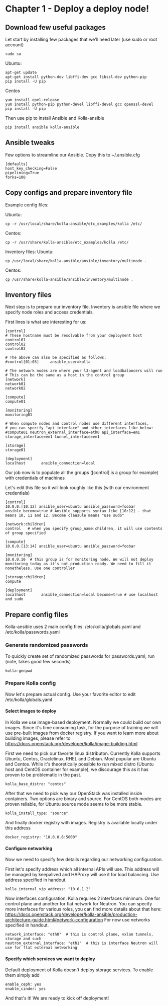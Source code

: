 # Chapter 1 - Deploy a deploy node!

## Download few useful packages

Let start by installing few packages that we'll need later (use sudo or root account)
```
sudo su
```

Ubuntu:
```
apt-get update
apt-get install python-dev libffi-dev gcc libssl-dev python-pip
pip install -U pip
```
Centos
```
yum install epel-release
yum install python-pip python-devel libffi-devel gcc openssl-devel
pip install -U pip
```
Then use pip to install Ansible and Kolla-ansible
```
pip install ansible kolla-ansible
```

## Ansible tweaks
Few options to streamline our Ansible. Copy this to ~/.ansible.cfg
```
[defaults]
host_key_checking=False
pipelining=True
forks=100
```

## Copy configs and prepare inventory file

Example config files:

Ubuntu:
```
cp -r /usr/local/share/kolla-ansible/etc_examples/kolla /etc/
```
Centos:
```
cp -r /usr/share/kolla-ansible/etc_examples/kolla /etc/
```

Inventory files:
Ubuntu:
```
cp /usr/local/share/kolla-ansible/ansible/inventory/multinode .
```
Centos:
```
cp /usr/share/kolla-ansible/ansible/inventory/multinode .
```

## Inventory files

Next step is to prepare our inventory file. Inventory is ansible file where we specify node roles and access credentials.

First lines is what are interesting for us:
```
[control]
# These hostname must be resolvable from your deployment host
control01
control02
control03

# The above can also be specified as follows:
#control[01:03]     ansible_user=kolla

# The network nodes are where your l3-agent and loadbalancers will run
# This can be the same as a host in the control group
[network]
network01
network02

[compute]
compute01

[monitoring]
monitoring01

# When compute nodes and control nodes use different interfaces,
# you can specify "api_interface" and other interfaces like below:
#compute01 neutron_external_interface=eth0 api_interface=em1 storage_interface=em1 tunnel_interface=em1

[storage]
storage01

[deployment]
localhost       ansible_connection=local
```

Our job now is to populate all the groups ([control] is a group for example) with credentials of machines

Let's edit this file so it will look roughly like this (with our environment credentials)
```
[control]
10.0.0.[10:12] ansible_user=ubuntu ansible_password=foobar ansible_become=true # Ansible supports syntax like [10:12] - that means 10, 11 and 12. Become clausule means "use sudo"

[network:children]
control   # when you specify group_name:children, it will use contents of group specified

[compute]
10.0.0.[13:14] ansible_user=ubuntu ansible_password=foobar 

[monitoring]
10.0.0.10  # this group is for monitoring node. We will not deploy monitoring today as it's not production ready. We need to fill it nonetheless. Use one controller

[storage:children]
compute

[deployment]
localhost       ansible_connection=local become=true # use localhost and sudo 
```

## Prepare config files
Kolla-ansible uses 2 main config files: /etc/kolla/globals.yaml and /etc/kolla/passwords.yaml

### Generate randomized passwords
To quickly create set of randomized passwords for passwords.yaml, run (note, takes good few seconds)

```
kolla-genpwd
```

### Prepare Kolla config
Now let's prepare actual config. Use your favorite editor to edit /etc/kolla/globals.yaml

#### Select images to deploy
In Kolla we use image-based deployment. Normally we could build our own images. Since it's time consuming task, for the purpose of training we will use pre-built images from docker registry.
If you want to learn more about building images, please refer to https://docs.openstack.org/developer/kolla/image-building.html

First we need to pick our favorite linux distributon. Currently Kolla supports Ubuntu, Centos, Oraclelinux, RHEL and Debian.
Most popular are Ubuntu and Centos. While it's theoretically possible to run mixed distro (Ubuntu host and CentOS container for example), we discourage this as it has proven to be problematic in the past.
```
kolla_base_distro: "centos"
```

After that we need to pick way our OpenStack was installed inside containers. Two options are binary and source. For CentOS both modes are proven reliable, for Ubuntu source mode seems to be more stable.
```
kolla_install_type: "source"
```
And finally docker registry with images. Registry is available locally under this address
```
docker_registry: "10.0.0.6:5000"
```

#### Configure networking
Now we need to specify few details regarding our networking configuration.

First let's specify address which all internal APIs will use. This address will be managed by keepalived and HAProxy will use it for load balancing. Use address specified in handout.
```
kolla_internal_vip_address: "10.0.1.2" 
```

Now interfaces configuration. Kolla requires 2 interfaces minimum. One for control plane and another for flat network for Neutron. You can specify more interfaces for various roles, you can find more details about that here: https://docs.openstack.org/developer/kolla-ansible/production-architecture-guide.html#network-configuration
For now use networks specified in handout.
```
network_interface: "eth0"  # this is control plane, vxlan tunnels, storage and such
neutron_external_interface: "eth1"  # this is interface Neutron will use for flat external networking
```

#### Specify which services we want to deploy
Default deployment of Kolla doesn't deploy storage services. To enable them simply add
```
enable_ceph: yes
enable_cinder: yes
```

And that's it! We are ready to kick off deployment!
